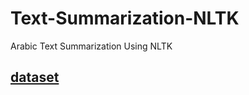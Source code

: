 # Text-Summarization-NLTK
Arabic Text Summarization Using NLTK
## [dataset](https://www.kaggle.com/datasets/abdalrahmanshahrour/arabicsummarization)

